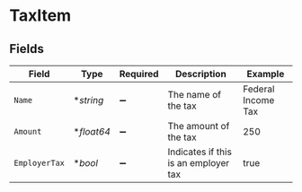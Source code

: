 # TaxItem


## Fields

| Field                                | Type                                 | Required                             | Description                          | Example                              |
| ------------------------------------ | ------------------------------------ | ------------------------------------ | ------------------------------------ | ------------------------------------ |
| `Name`                               | **string*                            | :heavy_minus_sign:                   | The name of the tax                  | Federal Income Tax                   |
| `Amount`                             | **float64*                           | :heavy_minus_sign:                   | The amount of the tax                | 250                                  |
| `EmployerTax`                        | **bool*                              | :heavy_minus_sign:                   | Indicates if this is an employer tax | true                                 |